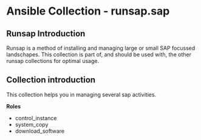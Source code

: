 Ansible Collection - runsap.sap
=================================

Runsap Introduction
-------------------
Runsap is a method of installing and managing large or small SAP focussed landschapes. This collection is part of, and should be used with, the other runsap collections for optimal usage. 

Collection introduction
-------------------------
This collection helps you in managing several sap activities.

**Roles**

- control_instance
- system_copy
- download_software
